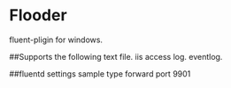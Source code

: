 # Flooder
fluent-pligin for windows.

##Supports the following
text file.
iis access log.
eventlog.

##fluentd settings sample
<source>
  type forward
  port 9901
</source>
